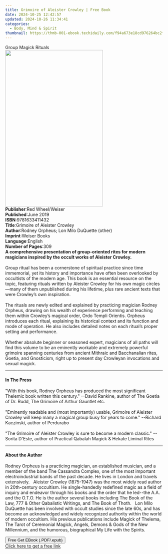 ```yaml
---
title: Grimoire of Aleister Crowley | Free Book
date: 2024-10-25 12:42:57
updated: 2024-10-26 11:34:41
categories:
  - Body, Mind & Spirit
thumbnail: https://thmb-001-ebook.techidaily.com/f94a673e18cd976264bc2fd414640f28c3497e67350d2c46f90f4ded082c16fd.jpg
---
```

<main id="book-container">
  <div class="flex flex-col">
    <div class="book-brief flex-1 py-6 px-4 sm:p-6 md:py-10 md:px-8">
      <!-- brief-->
      <div class="book-brief-main">Group Magick Rituals</div>
    </div>
    <div
      class="book-meta-info flex-1 grid gap-4 col-start-1 col-end-3 row-start-1 sm:mb-6 sm:grid-cols-4 lg:gap-6 lg:col-start-2 lg:row-end-6 lg:row-span-6 lg:mb-0"
    >
      <div
        class="book-meta-info-left place-content-center mt-4 p-4 text-sm leading-6 col-start-2 col-span-2 dark:text-slate-400"
      >
        <img
          class="w-full h-500 object-cover rounded-lg sm:h-255 sm:col-span-2 lg:col-span-full"
          src="https://img-001-ebook.techidaily.com/406ecb5fb487714d2a7d7b701e7a19ef9f473f64e4cbd8396aae2ec6eecbb4b9.jpg"
          alt=""
          width="312"
          height="500"
        />
      </div>
      <div
        class="book-meta-info-right mt-2 col-start-1 row-start-2 col-span-3 self-center"
      >
        <!-- meta data  -->
        <div class="flex flex-col px-4 md:px-8">
          <div class="flex-1">
            <strong>Publisher</strong>:<span class="px-2"
              >Red Wheel/Weiser</span
            >
          </div>
          <div class="flex-1">
            <strong>Published</strong>:<span class="px-2">June 2019</span>
          </div>
          <div class="flex-1">
            <strong>ISBN</strong>:<span class="px-2">9781633411432</span>
          </div>
          <div class="flex-1">
            <strong>Title</strong>:<span class="px-2"
              >Grimoire of Aleister Crowley</span
            >
          </div>
          <div class="flex-1">
            <strong>Author</strong>:<span class="px-2"
              >Rodney Orpheus; Lon Milo DuQuette (other)</span
            >
          </div>
          <div class="flex-1">
            <strong>Imprint</strong>:<span class="px-2">Weiser Books</span>
          </div>
          <div class="flex-1">
            <strong>Language</strong>:<span class="px-2">English</span>
          </div>
          <div class="flex-1">
            <strong>Number of Pages</strong>:<span class="px-2">309</span>
          </div>
        </div>
      </div>
    </div>
    <div class="book-description flex-1 py-6 px-4 sm:p-6 md:py-10 md:px-8">
      <div class="book-description-main">
        <div accordion-content="" id="description">
          <b
            >A comprehensive presentation of group-oriented rites for modern
            magicians inspired by the occult works of Aleister Crowley.</b
          ><br /><br />Group ritual has been a cornerstone of spiritual practice
          since time immemorial, yet its history and importance have often been
          overlooked by occultists of the modern age. This book is an essential
          resource on the topic, featuring rituals written by Aleister Crowley
          for his own magic circles—many of them unpublished during his
          lifetime, plus rare ancient texts that were Crowley’s own
          inspiration.<br /><br />The rituals are newly edited and explained by
          practicing magician Rodney Orpheus, drawing on his wealth of
          experience performing and teaching them within Crowley’s magical
          order, Ordo Templi Orientis. Orpheus introduces each ritual,
          explaining its historical context and its function and mode of
          operation. He also includes detailed notes on each ritual’s proper
          setting and performance.<br /><br />Whether absolute beginner or
          seasoned expert, magicians of all paths will find this volume to be an
          eminently workable and extremely powerful grimoire spanning centuries
          from ancient Mithraic and Bacchanalian rites, Goetia, and Gnosticism,
          right up to present day Crowleyan invocations and sexual magick.
        </div>
        <div class="accordion-fader"></div>
      </div>
    </div>
    <div class="book-excerpts flex-1 py-6 px-4 sm:p-6 md:py-10 md:px-8">
      <!-- excerpts-->
      <div class="book-excerpts-main">
        <hr />
        <h4 class="placeholder placeholder-heading">
          <span>In The Press</span>
        </h4>
        <p>
          "With this book, Rodney Orpheus has produced the most significant
          Thelemic book written this century." --David Rankine, author of The
          Goetia of Dr. Rudd, The Grimoire of Arthur Gauntlet etc.<br /><br />"Eminently
          readable and (most importantly) usable, Grimoire of Aleister Crowley
          will keep many a magical group busy for years to come." --Richard
          Kaczinski, author of Perdurabo<br /><br />"The Grimoire of Aleister
          Crowley is sure to become a modern classic." --Sorita D'Este, author
          of Practical Qabalah Magick &amp; Hekate Liminal Rites
        </p>
      </div>
    </div>
    <div class="book-about-author flex-1 py-6 px-4 sm:p-6 md:py-10 md:px-8">
      <!-- about author-->
      <div class="book-main-author-main">
        <hr />
        <h4 class="placeholder placeholder-heading">
          <span>About the Author</span>
        </h4>
        <p>
          Rodney Orpheus is a practicing magician, an established musician, and
          a member of the band The Cassandra Complex, one of the most important
          electroindustrial bands of the past decade. He lives in London and
          travels extensively. &nbsp; Aleister Crowley (1875-1947) was the most
          widely read author in 20th-century occultism. He single-handedly
          redefined magic as a field of inquiry and endeavor through his books
          and the order that he led--the A.A. and the O.T.O. He is the author
          several books including The Book of the Law, 777 &amp; Other
          Qabalistic Writings, and The Book of Thoth. &nbsp; Lon Milo DuQuette
          has been involved with occult studies since the late 60s, and has
          become an acknowledged and widely recognized authority within the
          world of modern occultism. His previous publications include Magick of
          Thelema, The Tarot of Ceremonial Magick, Angels, Demons &amp; Gods of
          the New Millennium, and the humorous, biographical My Life with the
          Spirits.
        </p>
      </div>
    </div>
    <div class="book-free-get flex-1 py-6 px-4 sm:p-6 md:py-10 md:px-8">
      <button
        id="btn-free-get"
        class="bg-blue-500 hover:bg-blue-700 text-white font-bold py-2 px-4 rounded"
      >
        Free Get EBook (.PDF/.epub)
      </button>
      <div id="countdown-display" class="px-2 text-lg mt-2"></div>
      <a
        id="free-link"
        class="hidden bg-blue-500 hover:bg-blue-700 text-white font-bold py-2 px-4 rounded"
        href="https://www.ebooks.com/en-us/book/210877365/grimoire-of-aleister-crowley/rodney-orpheus/"
        target="_blank"
        >Click here to get a free link</a
      >
    </div>
    <script>
      let countdownTime = 0;
      let countdownInterval = null;
      document
        .getElementById('btn-free-get')
        .addEventListener('click', startCountdown);
      function startCountdown() {
        countdownTime = new Date().getTime() + 60000 * 3;
        countdownInterval = setInterval(updateCountdown, 1000);
        document.getElementById('btn-free-get').disabled = true;
        document
          .getElementById('btn-free-get')
          .classList.add('bg-gray-500', 'cursor-not-allowed');
      }
      function updateCountdown() {
        let currentTime = new Date().getTime();
        let timeLeft = countdownTime - currentTime;
        let secondsLeft = Math.floor(timeLeft / 1000);
        document.getElementById('countdown-display').innerHTML =
          `Remaining time: ${secondsLeft} seconds.`;
        if (secondsLeft <= 0) {
          clearInterval(countdownInterval);
          document.getElementById('btn-free-get').classList.add('hidden');
          document.getElementById('free-link').classList.remove('hidden');
          document.getElementById('countdown-display').innerHTML = '';
        }
      }
    </script>
  </div>
</main>
